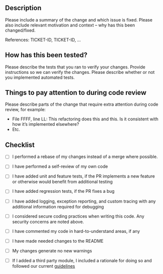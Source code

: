 ## Description

Please include a summary of the change and which issue is fixed. Please also include relevant motivation and context – why has this been changed/fixed.

References: TICKET-ID, TICKET-ID, …

## How has this been tested?

Please describe the tests that you ran to verify your changes. Provide instructions so we can verify the changes. Please describe whether or not you implemented automated tests.

## Things to pay attention to during code review

Please describe parts of the change that require extra attention during code review, for example:

- File FFFF, line LL: This refactoring does this and this. Is it consistent with how it’s implemented elsewhere?
- Etc.

## Checklist

- [ ] I performed a rebase of my changes instead of a merge where possible.
- [ ] I have performed a self-review of my own code
- [ ] I have added unit and feature tests, if the PR implements a new feature or otherwise would benefit from additional testing
- [ ] I have added regression tests, if the PR fixes a bug
- [ ] I have added logging, exception reporting, and custom tracing with any additional information required for debugging
- [ ] I considered secure coding practices when writing this code. Any security concerns are noted above.
- [ ] I have commented my code in hard-to-understand areas, if any
- [ ] I have made needed changes to the README
- [ ] My changes generate no new warnings
- [ ] If I added a third party module, I included a rationale for doing so and followed our current [guidelines](https://meedan.atlassian.net/wiki/spaces/ENG/overview#Choose-the-%E2%80%9Cright%E2%80%9D-3rd-party-module)

